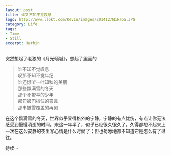 ```yaml
---
layout: post
title: 谁又不知不觉叹息
logo: http://www.llokt.com/Kevin/images/201412/NiHaoa.JPG
category: Life
tags: 
- Time
- Still
excerpt: Harbin
---
```


突然想起了老狼的《月光倾城》，想起了里面的 
> 谁不知不觉叹息    
> 叹那不知不觉年纪     
> 谁还倾听一叶知秋的美丽    
> 那些飘满雪的冬天    
> 那个不带伞的少年    
> 那句被门挡住的誓言    
> 那串被雪覆盖的再见    

在这个飘满雪的冬天，世界似乎显得格外的宁静，宁静的有点忧伤，有点让你无法感受到慢慢消逝的时间。来这一年半了，似乎已经很久很久了，久得都想不起来上一次在这么安静的夜里写心情是什么时候了；但也匆匆地都不知道它是怎么有了过往。    

待续···

